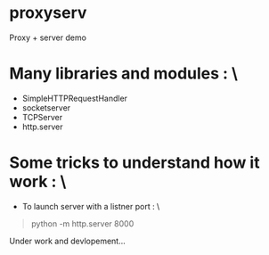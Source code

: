 # proxyserv
Proxy + server demo

# Many libraries and modules : \
- SimpleHTTPRequestHandler 
- socketserver
- TCPServer
- http.server

# Some tricks to understand how it work : \
- To launch server with a listner port : \
> python -m http.server 8000


Under work and devlopement...
